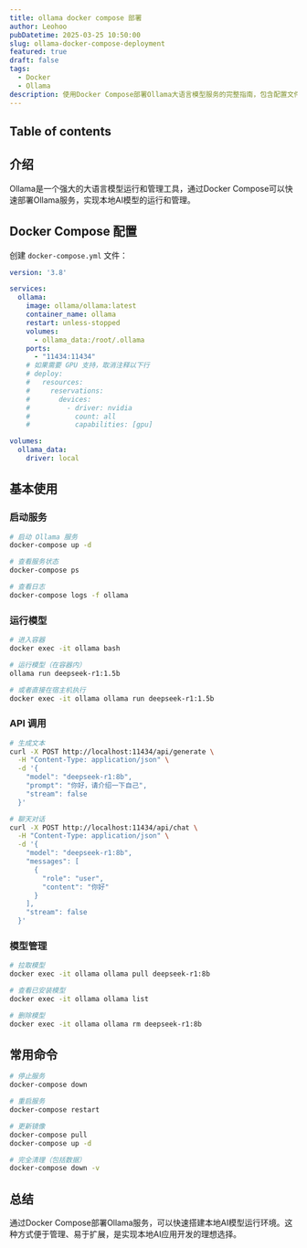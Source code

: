 ```yaml
---
title: ollama docker compose 部署
author: Leohoo
pubDatetime: 2025-03-25 10:50:00
slug: ollama-docker-compose-deployment
featured: true
draft: false
tags:
  - Docker
  - Ollama
description: 使用Docker Compose部署Ollama大语言模型服务的完整指南，包含配置文件和使用示例。
---
```


## Table of contents

## 介绍

Ollama是一个强大的大语言模型运行和管理工具，通过Docker Compose可以快速部署Ollama服务，实现本地AI模型的运行和管理。

## Docker Compose 配置

创建 `docker-compose.yml` 文件：

```yaml
version: '3.8'

services:
  ollama:
    image: ollama/ollama:latest
    container_name: ollama
    restart: unless-stopped
    volumes:
      - ollama_data:/root/.ollama
    ports:
      - "11434:11434"
    # 如果需要 GPU 支持，取消注释以下行
    # deploy:
    #   resources:
    #     reservations:
    #       devices:
    #         - driver: nvidia
    #           count: all
    #           capabilities: [gpu]

volumes:
  ollama_data:
    driver: local
```

## 基本使用

### 启动服务

```bash
# 启动 Ollama 服务
docker-compose up -d

# 查看服务状态
docker-compose ps

# 查看日志
docker-compose logs -f ollama
```

### 运行模型

```bash
# 进入容器
docker exec -it ollama bash

# 运行模型（在容器内）
ollama run deepseek-r1:1.5b

# 或者直接在宿主机执行
docker exec -it ollama ollama run deepseek-r1:1.5b
```

### API 调用

```bash
# 生成文本
curl -X POST http://localhost:11434/api/generate \
  -H "Content-Type: application/json" \
  -d '{
    "model": "deepseek-r1:8b",
    "prompt": "你好，请介绍一下自己",
    "stream": false
  }'

# 聊天对话
curl -X POST http://localhost:11434/api/chat \
  -H "Content-Type: application/json" \
  -d '{
    "model": "deepseek-r1:8b",
    "messages": [
      {
        "role": "user",
        "content": "你好"
      }
    ],
    "stream": false
  }'
```

### 模型管理

```bash
# 拉取模型
docker exec -it ollama ollama pull deepseek-r1:8b

# 查看已安装模型
docker exec -it ollama ollama list

# 删除模型
docker exec -it ollama ollama rm deepseek-r1:8b
```

## 常用命令

```bash
# 停止服务
docker-compose down

# 重启服务
docker-compose restart

# 更新镜像
docker-compose pull
docker-compose up -d

# 完全清理（包括数据）
docker-compose down -v
```

## 总结

通过Docker Compose部署Ollama服务，可以快速搭建本地AI模型运行环境。这种方式便于管理、易于扩展，是实现本地AI应用开发的理想选择。
